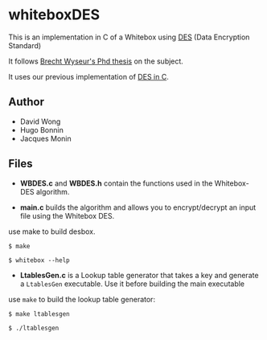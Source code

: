 whiteboxDES
===========

This is an implementation in C of a Whitebox using [DES][1] (Data Encryption Standard)  

It follows [Brecht Wyseur's Phd thesis][2] on the subject.

It uses our previous implementation of [DES in C][3].

[1]: http://en.wikipedia.org/wiki/Data_Encryption_Standard
[2]: https://www.cosic.esat.kuleuven.be/publications/thesis-152.pdf
[3]: https://github.com/mimoo/DES


Author
------

* David Wong
* Hugo Bonnin
* Jacques Monin

Files
----

* **WBDES.c** and **WBDES.h** contain the functions used in the Whitebox-DES algorithm.

* **main.c** builds the algorithm and allows you to encrypt/decrypt an input file using the Whitebox DES.

use make to build desbox.

    $ make
    
    $ whitebox --help

* **LtablesGen.c** is a Lookup table generator that takes a key and generate a `LtablesGen` executable. Use it before building the main executable

use `make` to build the lookup table generator:

    $ make ltablesgen

    $ ./ltablesgen

